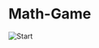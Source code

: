 # Math-Game
![Start](https://github.com/user-attachments/assets/f5322f48-6d1f-4829-862e-f1b901dc4434)
